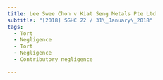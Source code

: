 ```yaml
---
title: Lee Swee Chon v Kiat Seng Metals Pte Ltd 
subtitle: "[2018] SGHC 22 / 31\_January\_2018"
tags:
  - Tort
  - Negligence
  - Tort
  - Negligence
  - Contributory negligence

---
```



